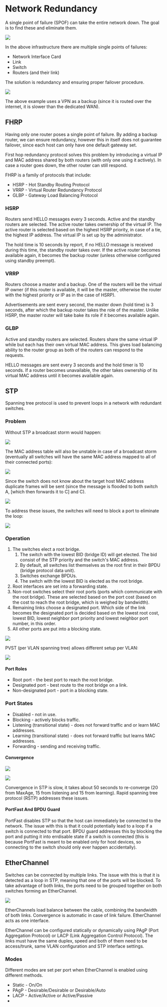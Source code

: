 # Network Redundancy

A single point of failure (SPOF) can take the entire network down. The goal is to find these and eliminate them.

![](./images/network_redundancy/single_point_of_failure.png)

In the above infrastructure there are multiple single points of failures:
* Network Interface Card
* Link
* Switch
* Routers (and their link)

The solution is redundancy and ensuring proper failover procedure.

![](./images/network_redundancy/redundancy.png)

The above example uses a VPN as a backup (since it is routed over the internet, it is slower than the dedicated WAN).

## FHRP

Having only one router poses a single point of failure. By adding a backup router, we can ensure redundancy, however this in itself does not guarantee failover, since each host can only have one default gateway set.

First hop redundancy protocol solves this problem by introducing a virtual IP and MAC address shared by both routers (with only one using it actively). In case a router goes down, the other router can still respond.

FHRP is a family of protocols that include:
* HSRP - Hot Standby Routing Protocol
* VRRP - Virtual Router Redundancy Protocol
* GLBP - Gateway Load Balancing Protocol

### HSRP

Routers send HELLO messages every 3 seconds. Active and the standby routers are selected. The active router takes ownership of the virtual IP. The active router is selected based on the highest HSRP priority, in case of a tie, the highest IP address. The virtual IP is set up by the administrator.

The hold time is 10 seconds by report, if no HELLO message is received during this time, the standby router takes over. If the active router becomes available again, it becomes the backup router (unless otherwise configured using standby preempt).

### VRRP

Routers choose a master and a backup. One of the routers will be the virtual IP owner (if this router is available, it will be the master, otherwise the router with the highest priority or IP as in the case of HSRP).

Advertisements are sent every second, the master down (hold time) is 3 seconds, after which the backup router takes the role of the master. Unlike HSRP, the master router will take bake its role if it becomes available again.

### GLBP

Active and standby routers are selected. Routers share the same virtual IP while but each has their own virtual MAC address. This gives load balancing ability to the router group as both of the routers can respond to the requests.

HELLO messages are sent every 3 seconds and the hold timer is 10 seconds. If a router becomes unavailable, the other takes ownership of its virtual MAC address until it becomes available again.

## STP

Spanning tree protocol is used to prevent loops in a network with redundant switches.

### Problem

Without STP a broadcast storm would happen:

![](./images/network_redundancy/broadcast_storm.png)

The MAC address table will also be unstable in case of a broadcast storm (eventually all switches will have the same MAC address mapped to all of their connected ports):

![](./images/network_redundancy/unstable_mac_address_table.png)

Since the switch does not know about the target host MAC address duplicate frames will be sent (since the message is flooded to both switch A, [which then forwards it to C] and C).

![](./images/network_redundancy/duplicate_frames.png)

To address these issues, the switches will need to block a port to eliminate the loop:

![](./images/network_redundancy/block_port.png)

### Operation

1. The switches elect a root bridge.
   1. The switch with the lowest BID (bridge ID) will get elected. The bid consist of the STP priority and the switch's MAC address.
   2. By default, all switches list themselves as the root first in their BPDU (bridge protocol data unit).
   3. Switches exchange BPDUs.
   4. The switch with the lowest BID is elected as the root bridge.
2. Root interfaces are set into a forwarding state.
3. Non-root switches select their root ports (ports which communicate with the root bridge). These are selected based on the port cost (based on the cost to reach the root bridge, which is weighed by bandwidth).
4. Remaining links choose a designated port. Which side of the link becomes the designated port is decided based on the lowest root cost, lowest BID, lowest neighbor port priority and lowest neighbor port number, in this order.
5. All other ports are put into a blocking state.

![](./images/network_redundancy/stp_operation.png)

PVST (per VLAN spanning tree) allows different setup per VLAN:

![](./images/network_redundancy/pvst.png)

#### Port Roles

* Root port - the best port to reach the root bridge.
* Designated port - best route to the root bridge on a link.
* Non-designated port - port in a blocking state.

### Port States

* Disabled - not in use.
* Blocking - actively blocks traffic.
* Listening (transitional state) - does not forward traffic and or learn MAC addresses.
* Learning (transitional state) - does not forward traffic but learns MAC addresses.
* Forwarding - sending and receiving traffic.

#### Convergence

![](./images/network_redundancy/timers.png)

![](./images/network_redundancy/convergence.png)

Convergence in STP is slow, it takes about 50 seconds to re-converge (20 from MaxAge, 15 from listening and 15 from learning). Rapid spanning tree protocol (RSTP) addresses these issues.

#### PortFast And BPDU Guard

PortFast disables STP so that the host can immediately be connected to the network. The issue with this is that it could potentially lead to a loop if a switch is connected to that port. BPDU guard addresses this by blocking the port and putting it into errdisable state if a switch is connected (this is because PortFast is meant to be enabled only for host devices, so connecting to the switch should only ever happen accidentally).

## EtherChannel

Switches can be connected by multiple links. The issue with this is that it is detected as a loop in STP, meaning that one of the ports will be blocked. To take advantage of both links, the ports need to be grouped together on both switches forming an EtherChannel.

![](./images/network_redundancy/etherchannel.png)

EtherChannels load balance between the cable, combining the bandwidth of both links. Convergence is automatic in case of link failure. EtherChannel acts as one interface.

EtherChannel can be configured statically or dynamically using PAgP (Port Aggregation Protocol) or LACP (Link Aggregation Control Protocol). The links must have the same duplex, speed and both of them need to be access/trunk, same VLAN configuration and STP interface settings.

### Modes

Different modes are set per port when EtherChannel is enabled using different methods.

* Static - On/On
* PAgP - Desirable/Desirable or Desirable/Auto
* LACP - Active/Active or Active/Passive
* 